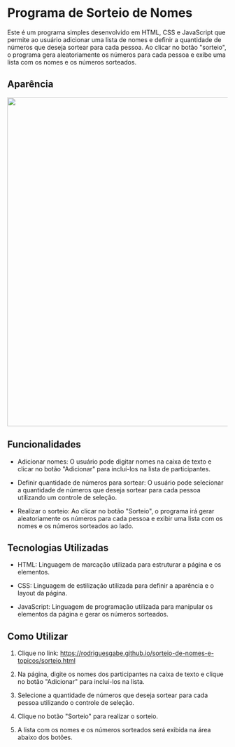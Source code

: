 # Programa de Sorteio de Nomes

Este é um programa simples desenvolvido em HTML, CSS e JavaScript que permite ao usuário adicionar uma lista de nomes e definir a quantidade de números que deseja sortear para cada pessoa. Ao clicar no botão "sorteio", o programa gera aleatoriamente os números para cada pessoa e exibe uma lista com os nomes e os números sorteados.

## Aparência
<div align="center"> 
  <img src="https://github.com/RodriguesGabe/sorteio-de-nomes-e-topicos/assets/105085377/63ca6a95-fa42-4533-a2fa-0ebddcac4216" width="750px"/>
</div> 

## Funcionalidades

- Adicionar nomes: O usuário pode digitar nomes na caixa de texto e clicar no botão "Adicionar" para incluí-los na lista de participantes.

- Definir quantidade de números para sortear: O usuário pode selecionar a quantidade de números que deseja sortear para cada pessoa utilizando um controle de seleção.

- Realizar o sorteio: Ao clicar no botão "Sorteio", o programa irá gerar aleatoriamente os números para cada pessoa e exibir uma lista com os nomes e os números sorteados ao lado.

## Tecnologias Utilizadas

- HTML: Linguagem de marcação utilizada para estruturar a página e os elementos.

- CSS: Linguagem de estilização utilizada para definir a aparência e o layout da página.

- JavaScript: Linguagem de programação utilizada para manipular os elementos da página e gerar os números sorteados.

## Como Utilizar

1. Clique no link: https://rodriguesgabe.github.io/sorteio-de-nomes-e-topicos/sorteio.html

2. Na página, digite os nomes dos participantes na caixa de texto e clique no botão "Adicionar" para incluí-los na lista.

3. Selecione a quantidade de números que deseja sortear para cada pessoa utilizando o controle de seleção.

4. Clique no botão "Sorteio" para realizar o sorteio.

5. A lista com os nomes e os números sorteados será exibida na área abaixo dos botões.


